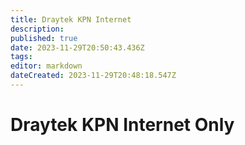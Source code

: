 ```yaml
---
title: Draytek KPN Internet
description: 
published: true
date: 2023-11-29T20:50:43.436Z
tags: 
editor: markdown
dateCreated: 2023-11-29T20:48:18.547Z
---
```


# Draytek KPN Internet Only
